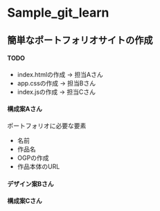 # Sample_git_learn

## 簡単なポートフォリオサイトの作成
#### TODO

* index.htmlの作成 -> 担当Aさん
* app.cssの作成 -> 担当Bさん
* index.jsの作成 -> 担当Cさん

#### 構成案Aさん
ポートフォリオに必要な要素
- 名前
- 作品名
- OGPの作成
- 作品本体のURL

#### デザイン案Bさん

#### 構成案Cさん